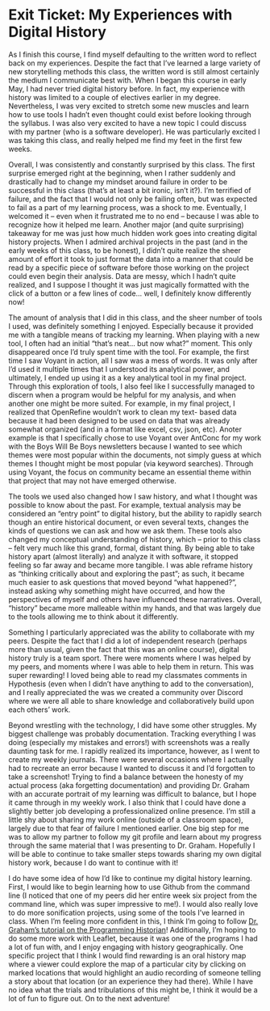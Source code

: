 # Exit Ticket: My Experiences with Digital History

As I finish this course, I find myself defaulting to the written word to reflect back on my experiences. Despite the fact that I’ve learned a large variety of new storytelling methods this class, the written word is still almost certainly the medium I communicate best with. When I began this course in early May, I had never tried digital history before. In fact, my experience with history was limited to a couple of electives earlier in my degree. Nevertheless, I was very excited to stretch some new muscles and learn how to use tools I hadn’t even thought could exist before looking through the syllabus. I was also very excited to have a new topic I could discuss with my partner (who is a software developer). He was particularly excited I was taking this class, and really helped me find my feet in the first few weeks. 

Overall, I was consistently and constantly surprised by this class. The first surprise emerged right at the beginning, when I rather suddenly and drastically had to change my mindset around failure in order to be successful in this class (that’s at least a bit ironic, isn’t it?). I’m terrified of failure, and the fact that I would not only be failing often, but was expected to fail as a part of my learning process, was a shock to me. Eventually, I welcomed it – even when it frustrated me to no end – because I was able to recognize how it helped me learn. Another major (and quite surprising) takeaway for me was just how much hidden work goes into creating digital history projects. When I admired archival projects in the past (and in the early weeks of this class, to be honest), I didn’t quite realize the sheer amount of effort it took to just format the data into a manner that could be read by a specific piece of software before those working on the project could even begin their analysis. Data are messy, which I hadn’t quite realized, and I suppose I thought it was just magically formatted with the click of a button or a few lines of code… well, I definitely know differently now!

The amount of analysis that I did in this class, and the sheer number of tools I used, was definitely something I enjoyed. Especially because it provided me with a tangible means of tracking my learning. When playing with a new tool, I often had an initial “that’s neat… but now what?” moment. This only disappeared once I’d truly spent time with the tool. For example, the first time I saw Voyant in action, all I saw was a mess of words. It was only after I’d used it multiple times that I understood its analytical power, and ultimately, I ended up using it as a key analytical tool in my final project. Through this exploration of tools, I also feel like I successfully managed to discern when a program would be helpful for my analysis, and when another one might be more suited. For example, in my final project, I realized that OpenRefine wouldn’t work to clean my text- based data because it had been designed to be used on data that was already somewhat organized (and in a format like excel, csv, json, etc). Anoter example is that I specifically chose to use Voyant over AntConc for my work with the Boys Will Be Boys newsletters because I wanted to see which themes were most popular within the documents, not simply guess at which themes I thought might be most popular (via keyword searches). Through using Voyant, the focus on community became an essential theme within that project that may not have emerged otherwise.

The tools we used also changed how I saw history, and what I thought was possible to know about the past. For example, textual analysis may be considered an “entry point” to digital history, but the ability to rapidly search though an entire historical document, or even several texts, changes the kinds of questions we can ask and how we ask them. These tools also changed my conceptual understanding of history, which – prior to this class – felt very much like this grand, formal, distant thing. By being able to take history apart (almost literally) and analyze it with software, it stopped feeling so far away and became more tangible. I was able reframe history as “thinking critically about and exploring the past”; as such, it became much easier to ask questions that moved beyond “what happened?”, instead asking why something might have occurred, and how the perspectives of myself and others have influenced these narratives. Overall, “history” became more malleable within my hands, and that was largely due to the tools allowing me to think about it differently.

Something I particularly appreciated was the ability to collaborate with my peers. Despite the fact that I did a lot of independent research (perhaps more than usual, given the fact that this was an online course), digital history truly is a team sport. There were moments where I was helped by my peers, and moments where I was able to help them in return. This was super rewarding! I loved being able to read my classmates comments in Hypothesis (even when I didn’t have anything to add to the conversation), and I really appreciated the was we created a community over Discord where we were all able to share knowledge and collaboratively build upon each others’ work. 

Beyond wrestling with the technology, I did have some other struggles. My biggest challenge was probably documentation. Tracking everything I was doing (especially my mistakes and errors!) with screenshots was a really daunting task for me. I rapidly realized its importance, however, as I went to create my weekly journals. There were several occasions where I actually had to recreate an error because I wanted to discuss it and I’d forgotten to take a screenshot! Trying to find a balance between the honesty of my actual process (aka forgetting documentation) and providing Dr. Graham with an accurate portrait of my learning was difficult to balance, but I hope it came through in my weekly work. I also think that I could have done a slightly better job developing a professionalized online presence. I’m still a little shy about sharing my work online (outside of a classroom space), largely due to that fear of failure I mentioned earlier. One big step for me was to allow my partner to follow my git profile and learn about my progress through the same material that I was presenting to Dr. Graham. Hopefully I will be able to continue to take smaller steps towards sharing my own digital history work, because I do want to continue with it!

I do have some idea of how I’d like to continue my digital history learning. First, I would like to begin learning how to use Github from the command line (I noticed that one of my peers did her entire week six project from the command line, which was super impressive to me!). I would also really love to do more sonification projects, using some of the tools I’ve learned in class. When I’m feeling more confident in this, I think I’m going to follow [Dr. Graham’s tutorial on the Programming Historian](https://programminghistorian.org/en/lessons/sonification)! Additionally, I’m hoping to do some more work with Leaflet, because it was one of the programs I had a lot of fun with, and I enjoy engaging with history geographically. One specific project that I think I would find rewarding is an oral history map where a viewer could explore the map of a particular city by clicking on marked locations that would highlight an audio recording of someone telling a story about that location (or an experience they had there). While I have no idea what the trials and tribulations of this might be, I think it would be a lot of fun to figure out. On to the next adventure!

